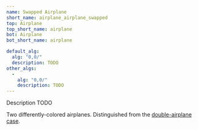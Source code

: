 ```yaml
---
name: Swapped Airplane
short_name: airplane_airplane_swapped
top: Airplane
top_short_name: airplane
bot: Airplane
bot_short_name: airplane

default_alg:
  alg: "0,0/"
  description: TODO
other_algs:
  -
    alg: "0,0/"
    description: TODO
---
```


Description TODO

Two differently-colored airplanes.  Distinguished from the <a href="airplane_airplane.html">double-airplane case</a>.

